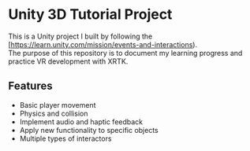 # Unity 3D Tutorial Project

This is a Unity project I built by following the [https://learn.unity.com/mission/events-and-interactions).  
The purpose of this repository is to document my learning progress and practice VR development with XRTK.

## Features
- Basic player movement
- Physics and collision 
- Implement audio and haptic feedback
- Apply new functionality to specific objects
- Multiple types of interactors


